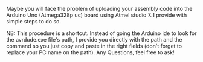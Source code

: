 Maybe you will face the problem of uploading your assembly code into the Arduino Uno (Atmega328p uc) board using Atmel studio 7. I provide with simple steps to do so. 

NB: This procedure is a shortcut. Instead of going the Arduino ide to look for the avrdude.exe file's path, I provide you directly with the path and the command so you just copy and paste in the right fields (don't forget to replace your PC name on the path).
Any Questions, feel free to ask!
